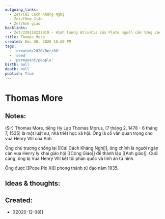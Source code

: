 ```yaml
---
outgoing_links:
  - Zet/Cải Cách Kháng Nghị
  - Zet/Công Giáo
  - Zet/Anh giáo
backlinks:
  - Zet/220118222919 - Hình tượng Atlantis của Plato nguồn cảm hứng các triết gia
title: Thomas More
created: Dec 08, 2020 10:59 PM
tags:
  - 'created/2020/Dec/08'
  - 'seed'
  - 'permanent/people'
birth: null
death: null
publish: True
---
```

# Thomas More

## Notes:
(Sir) Thomas More, tiếng Hy Lạp Thomas Morus, (7 tháng 2, 1478 - 6 tháng 7, 1535) là một luật sư, nhà triết học xã hội. Ông là cố vấn quan trọng cho vua Henry VIII của Anh

Ông chủ trương chống lại [[Cải Cách Kháng Nghị]], ông chính là người ngăn cản vua Henry ly khai giáo hội [[Công Giáo]] để thành lập [[Anh giáo]]. Cuối cùng, ông bị Vua Henry VIII kết tội phản quốc và lĩnh án tử hình.

Ông được [[Pope Pio XI]] phong thánh tử đạo năm 1935.

## Ideas & thoughts:

## Created:
- [[2020-12-08]]
